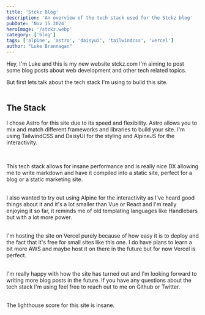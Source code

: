 ```yaml
---
title: 'Stckz Blog'
description: 'An overview of the tech stack used for the Stckz blog'
pubDate: 'Nov 15 2024'
heroImage: '/stckz.webp'
category: ['blog']
tags: ['alpine', 'astro', 'daisyui', 'tailwindcss', 'vercel']
author: "Luke Brannagan"
---
```


Hey, I'm Luke and this is my new website stckz.com I'm aiming to post some blog posts about web development and other tech related topics. 
<br />

But first lets talk about the tech stack I'm using to build this site.
<br />
<br />

## The Stack


I chose Astro for this site due to its speed and flexibility. Astro allows you to mix and match different frameworks and libraries to build your site. I'm using TailwindCSS and DaisyUI for the styling and AlpineJS for the interactivity.

<br />

This tech stack allows for insane performance and is really nice DX allowing me to write markdown and have it compiled into a static site, perfect for a blog or a static marketing site.
<br />
<br />

I also wanted to try out using Alpine for the interactivity as I've heard good things about it and it's a lot smaller than Vue or React and I'm really enjoying it so far, it reminds me of old templating languages like Handlebars but with a lot more power.
<br />
<br />

I'm hosting the site on Vercel purely because of how easy it is to deploy and the fact that it's free for small sites like this one. I do have plans to learn a bit more AWS and maybe host it on there in the future but for now Vercel is perfect.
<br />
<br />

I'm really happy with how the site has turned out and I'm looking forward to writing more blog posts in the future. If you have any questions about the tech stack I'm using feel free to reach out to me on Github or Twitter.
<br />
<br />

The lighthouse score for this site is insane. 

